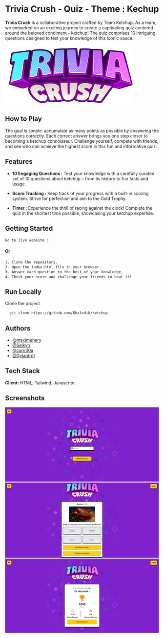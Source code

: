 
# Trivia Crush - Quiz - Theme : Kechup

**Trivia Crush** is a collaborative project crafted by Team Ketchup. As a team, we embarked on an exciting journey to create a captivating quiz centered around the beloved condiment – ketchup! The quiz comprises 10 intriguing questions designed to test your knowledge of this iconic sauce.


![Logo](./assets/images/logo.png)


## How to Play

The goal is simple: accumulate as many points as possible by answering the questions correctly. Each correct answer brings you one step closer to becoming a ketchup connoisseur. Challenge yourself, compete with friends, and see who can achieve the highest score in this fun and informative quiz.
## Features

- **10 Engaging Questions :** Test your knowledge with a carefully curated set of 10 questions about ketchup – from its history to fun facts and usage.

- **Score Tracking :** Keep track of your progress with a built-in scoring system. Strive for perfection and aim to the Gold Trophy.

- **Timer :** Experience the thrill of racing against the clock! Complete the quiz in the shortest time possible, showcasing your ketchup expertise.


## Getting Started

    Go to live website :

#### Or
    1. Clone the repository.
    2. Open the index.html file in your browser.
    3. Answer each question to the best of your knowledge.
    4. Check your score and challenge your friends to beat it!
## Run Locally

Clone the project

```bash
  git clone https://github.com/Khaledik/ketchup
```



## Authors

- [@maximehery](https://github.com/maximehery)
- [@Selkyn](https://github.com/Selkyn)
- [@caro30a](https://github.com/caro30a)
- [@Dylantrgt](https://github.com/Dylantrgt)


## Tech Stack

**Client:** HTML, Tailwind, Javascript



## Screenshots

![App Screenshot](./assets/screenshots/screenshot-1.png)
![App Screenshot](./assets/screenshots/screenshot-2.png)
![App Screenshot](./assets/screenshots/screenshot-3.png)

